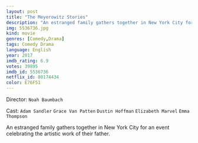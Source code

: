 ```yaml
---
layout: post
title: "The Meyerowitz Stories"
description: "An estranged family gathers together in New York City for an event celebrating the artistic work of their father..."
img: 5536736.jpg
kind: movie
genres: [Comedy,Drama]
tags: Comedy Drama 
language: English
year: 2017
imdb_rating: 6.9
votes: 39895
imdb_id: 5536736
netflix_id: 80174434
color: E76F51
---
```

Director: `Noah Baumbach`  

Cast: `Adam Sandler` `Grace Van Patten` `Dustin Hoffman` `Elizabeth Marvel` `Emma Thompson` 

An estranged family gathers together in New York City for an event celebrating the artistic work of their father.